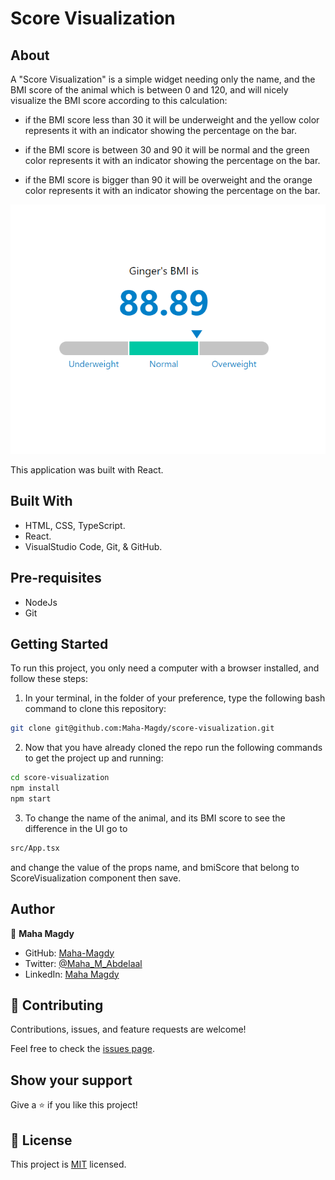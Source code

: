 # Score Visualization

## About

A "Score Visualization" is a simple widget needing only the name, and the BMI score of the animal which is between 0 and 120, and will nicely visualize the BMI score according to this calculation:
- if the BMI score less than 30 it will be underweight and the yellow color represents it with an indicator showing the percentage on the bar.

- if the BMI score is between 30 and 90 it will be normal and the green color represents it with an indicator showing the percentage on the bar.
  
- if the BMI score is bigger than 90 it will be overweight and the orange color represents it with an indicator showing the percentage on the bar.

![screenshot](./app_screenshot_1.PNG)
  
This application was built with React.
## Built With

- HTML, CSS, TypeScript.
- React.
- VisualStudio Code, Git, & GitHub.
## Pre-requisites

- NodeJs
- Git
## Getting Started

To run this project, you only need a computer with a browser installed, and follow these steps:


1. In your terminal, in the folder of your preference, type the following bash command to clone this repository:

```sh
git clone git@github.com:Maha-Magdy/score-visualization.git
```

2. Now that you have already cloned the repo run the following commands to get the project up and running:
```sh
cd score-visualization
npm install
npm start
```

3. To change the name of the animal, and its BMI score to see the difference in the UI go to 
```sh
src/App.tsx
```
and change the value of the props name, and bmiScore that belong to ScoreVisualization component then save.

## Author

👤 **Maha Magdy**

- GitHub: [Maha-Magdy](https://github.com/Maha-Magdy)
- Twitter: [@Maha_M_Abdelaal](https://twitter.com/Maha_M_Abdelaal)
- LinkedIn: [Maha Magdy](https://www.linkedin.com/in/maha-magdy-abdelaal/)

## 🤝 Contributing

Contributions, issues, and feature requests are welcome!

Feel free to check the [issues page](https://github.com/Maha-Magdy/score-visualization/issues).

## Show your support

Give a ⭐️ if you like this project!

## 📝 License

This project is [MIT](./LICENSE) licensed.
